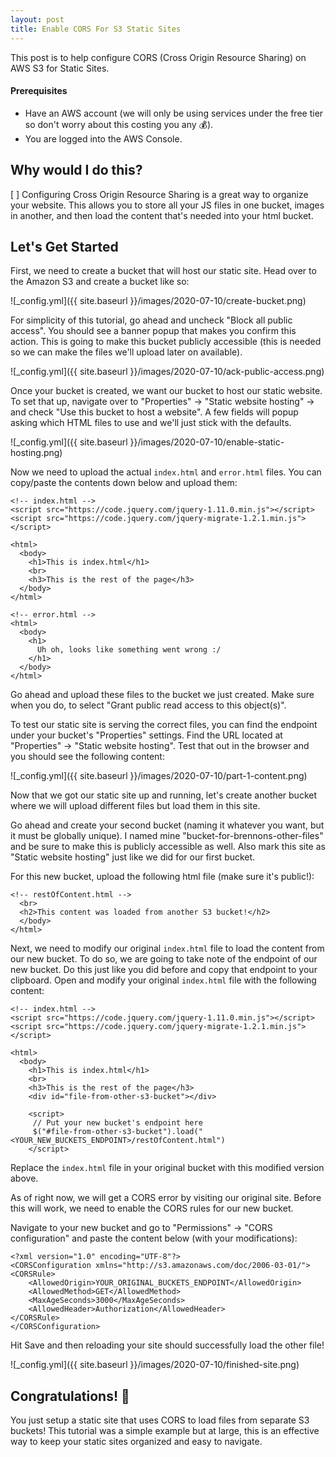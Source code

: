 ```yaml
---
layout: post
title: Enable CORS For S3 Static Sites
---
```


This post is to help configure CORS (Cross Origin Resource Sharing) on AWS S3 for Static Sites.

#### Prerequisites
- Have an AWS account (we will only be using services under the free tier so don't worry about this costing you any 💰).
- You are logged into the AWS Console.

## Why would I do this?
[ ] Configuring Cross Origin Resource Sharing is a great way to organize your website. This allows you to store all your JS files in one bucket, images in another, and then load the content that's needed into your html bucket.

## Let's Get Started
First, we need to create a bucket that will host our static site. Head over to the Amazon S3 and create a bucket like so:

![_config.yml]({{ site.baseurl }}/images/2020-07-10/create-bucket.png)

For simplicity of this tutorial, go ahead and uncheck "Block all public access". You should see a banner popup that makes you confirm this action. This is going to make this bucket publicly accessible (this is needed so we can make the files we'll upload later on available).

![_config.yml]({{ site.baseurl }}/images/2020-07-10/ack-public-access.png)

Once your bucket is created, we want our bucket to host our static website.
To set that up, navigate over to "Properties" -> "Static website hosting" -> and check "Use this bucket to host a website". A few fields will popup asking which HTML files to use and we'll just stick with the defaults.

![_config.yml]({{ site.baseurl }}/images/2020-07-10/enable-static-hosting.png)

Now we need to upload the actual `index.html` and `error.html` files. You can copy/paste the contents down below and upload them:
```
<!-- index.html -->
<script src="https://code.jquery.com/jquery-1.11.0.min.js"></script>
<script src="https://code.jquery.com/jquery-migrate-1.2.1.min.js"></script>

<html>
  <body>
    <h1>This is index.html</h1>
    <br>
    <h3>This is the rest of the page</h3>
  </body>
</html>

```

```
<!-- error.html -->
<html>
  <body>
    <h1>
      Uh oh, looks like something went wrong :/
    </h1>
  </body>
</html>

```

Go ahead and upload these files to the bucket we just created. Make sure when you do, to select "Grant public read access to this object(s)".

To test our static site is serving the correct files, you can find the endpoint under your bucket's "Properties" settings.
Find the URL located at "Properties" -> "Static website hosting".
Test that out in the browser and you should see the following content:

![_config.yml]({{ site.baseurl }}/images/2020-07-10/part-1-content.png)

Now that we got our static site up and running, let's create another bucket where we will upload different files but load them in this site.


Go ahead and create your second bucket (naming it whatever you want, but it must be globally unique). I named mine "bucket-for-brennons-other-files" and be sure to make this is publicly accessible as well. Also mark this site as "Static website hosting" just like we did for our first bucket.

For this new bucket, upload the following html file (make sure it's public!):
```
<!-- restOfContent.html -->
  <br>
  <h2>This content was loaded from another S3 bucket!</h2>
  </body>
</html>

```

Next, we need to modify our original `index.html` file to load the content from our new bucket.
To do so, we are going to take note of the endpoint of our new bucket. Do this just
like you did before and copy that endpoint to your clipboard.
Open and modify your original `index.html` file with the following content:

 ```
 <!-- index.html -->
 <script src="https://code.jquery.com/jquery-1.11.0.min.js"></script>
 <script src="https://code.jquery.com/jquery-migrate-1.2.1.min.js"></script>

 <html>
   <body>
     <h1>This is index.html</h1>
     <br>
     <h3>This is the rest of the page</h3>
     <div id="file-from-other-s3-bucket"></div>

     <script>
      // Put your new bucket's endpoint here
      $("#file-from-other-s3-bucket").load("<YOUR_NEW_BUCKETS_ENDPOINT>/restOfContent.html")
     </script>

 ```

Replace the `index.html` file in your original bucket with this modified version above.

As of right now, we will get a CORS error by visiting our original site. Before this will work, we need to enable the CORS rules for our new bucket.

Navigate to your new bucket and go to "Permissions" -> "CORS configuration" and paste the content below (with your modifications):

```
<?xml version="1.0" encoding="UTF-8"?>
<CORSConfiguration xmlns="http://s3.amazonaws.com/doc/2006-03-01/">
<CORSRule>
    <AllowedOrigin>YOUR_ORIGINAL_BUCKETS_ENDPOINT</AllowedOrigin>
    <AllowedMethod>GET</AllowedMethod>
    <MaxAgeSeconds>3000</MaxAgeSeconds>
    <AllowedHeader>Authorization</AllowedHeader>
</CORSRule>
</CORSConfiguration>

```

Hit Save and then reloading your site should successfully load the other file!

![_config.yml]({{ site.baseurl }}/images/2020-07-10/finished-site.png)

## Congratulations! 🎉
You just setup a static site that uses CORS to load files from separate S3 buckets! This tutorial was a simple example but at large, this is an effective way to keep your static sites organized and easy to navigate.
